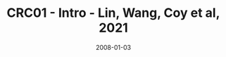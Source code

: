 ---
title: CRC01 - Intro - Lin, Wang, Coy et al, 2021
image: https://www.cycif.org/assets/img/lin-wang-coy-2021/overview.jpg
date: '2008-01-03'
minerva_link: https://www.cycif.org/data/lin-wang-coy-2021/overview.html
info_link: null
show_page_link: false
---